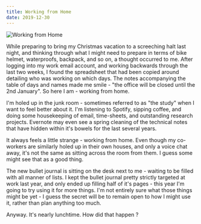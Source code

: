 ```yaml
---
title: Working from Home
date: 2019-12-30
---
```


![Working from Home](https://source.unsplash.com/DWyRC2juMgs/1600x900)

While preparing to bring my Christmas vacation to a screeching halt last night, and thinking through what I might need to prepare in terms of bike helmet, waterproofs, backpack, and so on, a thought occurred to me. After logging into my work email account, and working backwards through the last two weeks, I found the spreadsheet that had been copied around detailing who was working on which days. The notes accompanying the table of days and names made me smile - "the office will be closed until the 2nd January". So here I am - working from home.

I'm holed up in the junk room - sometimes referred to as "the study" when I want to feel better about it. I'm listening to Spotify, sipping coffee, and doing some housekeeping of email, time-sheets, and outstanding research projects. Evernote may even see a spring cleaning of the technical notes that have hidden within it's bowels for the last several years.

It always feels a little strange - working from home. Even though my co-workers are similarly holed up in their own houses, and only a voice chat away, it's not the same as sitting across the room from them. I guess some might see that as a good thing.

The new bullet journal is sitting on the desk next to me - waiting to be filled with all manner of lists. I kept the bullet journal pretty strictly targeted at work last year, and only ended up filling half of it's pages - this year I'm going to try using it for more things. I'm not entirely sure what those things might be yet - I guess the secret will be to remain open to how I might use it, rather than plan anything too much.

Anyway. It's nearly lunchtime. How did that happen ?